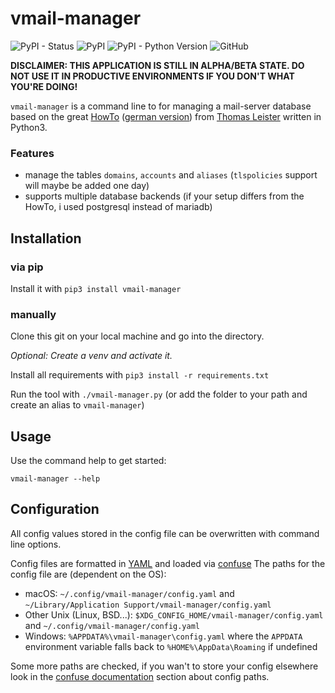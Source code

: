# vmail-manager
![PyPI - Status](https://img.shields.io/pypi/status/vmail-manager?style=for-the-badge)
![PyPI](https://img.shields.io/pypi/v/vmail-manager?style=for-the-badge)
![PyPI - Python Version](https://img.shields.io/pypi/pyversions/vmail-manager?style=for-the-badge)
![GitHub](https://img.shields.io/github/license/domrim/vmail-manager?style=for-the-badge)

**DISCLAIMER: THIS APPLICATION IS STILL IN ALPHA/BETA STATE. DO NOT USE IT IN PRODUCTIVE ENVIRONMENTS IF YOU DON'T
WHAT YOU'RE DOING!**

`vmail-manager` is a command line to for managing a mail-server database based on the great [HowTo](https://thomas-leister.de/en/mailserver-debian-stretch) ([german version](https://thomas-leister.de/mailserver-debian-stretch/))
from [Thomas Leister](https://thomas-leister.de) written in Python3.

### Features
* manage the tables `domains`, `accounts` and `aliases` (`tlspolicies` support will maybe be added one day)
* supports multiple database backends (if your setup differs from the HowTo, i used postgresql instead of mariadb)

## Installation
### via pip
Install it with `pip3 install vmail-manager`

### manually
Clone this git on your local machine and go into the directory.

_Optional: Create a venv and activate it._

Install all requirements with `pip3 install -r requirements.txt`

Run the tool with `./vmail-manager.py` (or add the folder to your path and create an alias to `vmail-manager`)

## Usage
Use the command help to get started:
```
vmail-manager --help
```

## Configuration
All config values stored in the config file can be overwritten with command line options.

Config files are formatted in [YAML](https://yaml.org/) and loaded via [confuse](https://pypi.org/project/confuse/)
The paths for the config file are (dependent on the OS):

* macOS: ``~/.config/vmail-manager/config.yaml`` and ``~/Library/Application Support/vmail-manager/config.yaml``
* Other Unix (Linux, BSD...): ``$XDG_CONFIG_HOME/vmail-manager/config.yaml`` and ``~/.config/vmail-manager/config.yaml``
* Windows: ``%APPDATA%\vmail-manager\config.yaml`` where the `APPDATA` environment variable falls
  back to ``%HOME%\AppData\Roaming`` if undefined

Some more paths are checked, if you wan't to store your config elsewhere look in the
[confuse documentation](https://confuse.readthedocs.io/en/latest/#search-paths) section about config paths.
